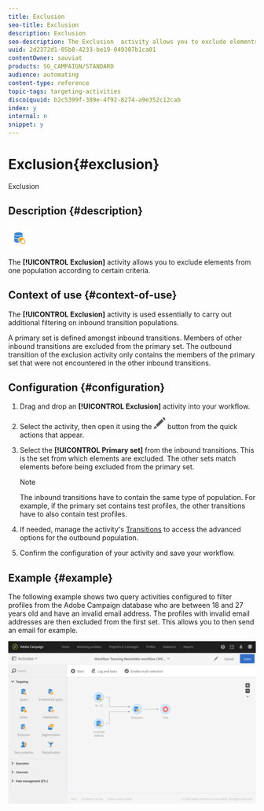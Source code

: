 ```yaml
---
title: Exclusion
seo-title: Exclusion
description: Exclusion
seo-description: The Exclusion  activity allows you to exclude elements from one population according to certain criteria.
uuid: 2d2372d1-05b8-4233-be19-049307b1ca01
contentOwner: sauviat
products: SG_CAMPAIGN/STANDARD
audience: automating
content-type: reference
topic-tags: targeting-activities
discoiquuid: b2c5399f-389e-4f92-8274-a9e352c12cab
index: y
internal: n
snippet: y
---
```


# Exclusion{#exclusion}

Exclusion

## Description {#description}

![](assets/exclusion.png)

The **[!UICONTROL Exclusion]** activity allows you to exclude elements from one population according to certain criteria.

## Context of use {#context-of-use}

The **[!UICONTROL Exclusion]** activity is used essentially to carry out additional filtering on inbound transition populations.

A primary set is defined amongst inbound transitions. Members of other inbound transitions are excluded from the primary set. The outbound transition of the exclusion activity only contains the members of the primary set that were not encountered in the other inbound transitions.

## Configuration {#configuration}

1. Drag and drop an **[!UICONTROL Exclusion]** activity into your workflow.
1. Select the activity, then open it using the ![](assets/edit_darkgrey-24px.png) button from the quick actions that appear.
1. Select the **[!UICONTROL Primary set]** from the inbound transitions. This is the set from which elements are excluded. The other sets match elements before being excluded from the primary set.

   >[!NOTE]
   >
   >The inbound transitions have to contain the same type of population. For example, if the primary set contains test profiles, the other transitions have to also contain test profiles.

1. If needed, manage the activity's [Transitions](../../automating/using/executing-a-workflow.md#managing-an-activity-s-outbound-transitions) to access the advanced options for the outbound population.
1. Confirm the configuration of your activity and save your workflow.

## Example {#example}

The following example shows two query activities configured to filter profiles from the Adobe Campaign database who are between 18 and 27 years old and have an invalid email address. The profiles with invalid email addresses are then excluded from the first set. This allows you to then send an email for example.

![](assets/wkf_exclusion_example.png)

